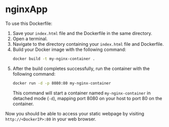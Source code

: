 # nginxApp

To use this Dockerfile:

1. Save your `index.html` file and the Dockerfile in the same directory.
2. Open a terminal.
3. Navigate to the directory containing your `index.html` file and Dockerfile.
4. Build your Docker image with the following command:
   ```bash
   docker build -t my-nginx-container .
   ```
5. After the build completes successfully, run the container with the following command:
   ```bash
   docker run -d -p 8080:80 my-nginx-container
   ```
   This command will start a container named `my-nginx-container` in detached mode (`-d`), mapping port 8080 on your host to port 80 on the container.

Now you should be able to access your static webpage by visiting `http://<DockerIP>:80` in your web browser.
